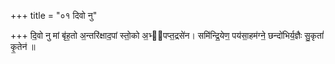 +++
title = "०१ दिवो नु"

+++
दि॒वो नु मां बृ॑ह॒तो अ॒न्तरि॑क्षाद॒पां स्तो॒को अ॒भ्य᳡पप्त॒द्रसे॑न। समि॑न्द्रि॒येण॒ पय॑सा॒हम॑ग्ने॒ छन्दो॑भिर्य॒ज्ञैः सु॒कृतां॑ कृ॒तेन॑ ॥